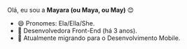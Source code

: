 Olá, eu sou a **Mayara (ou Maya, ou May)** :blush:

- 😄 Pronomes: Ela/Ella/She.
- :briefcase: Desenvolvedora Front-End (há 3 anos).
- :iphone: Atualmente migrando para o Desenvolvimento Mobile.








